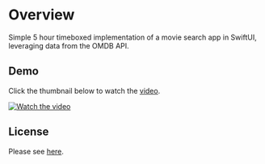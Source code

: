 # Overview 

Simple 5 hour timeboxed implementation of a movie search app in SwiftUI, leveraging data from the OMDB API.

## Demo 
Click the thumbnail below to watch the [video](https://youtu.be/w3DsBtmwl0g).

[![Watch the video](https://img.youtube.com/vi/w3DsBtmwl0g/maxresdefault.jpg)](https://youtu.be/w3DsBtmwl0g)

## License
Please see [here](https://choosealicense.com/no-permission/).
